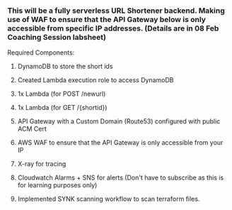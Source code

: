 ### This will be a fully serverless URL Shortener backend. Making use of WAF to ensure that the API Gateway below is only accessible from specific IP addresses. (Details are in 08 Feb Coaching Session labsheet)

<p>Required Components:

1. DynamoDB to store the short ids

2. Created Lambda execution role to access DynamoDB

3. 1x Lambda (for POST /newurl)

4. 1x Lambda (for GET /{shortid})

5. API Gateway with a Custom Domain (Route53) configured with public ACM Cert

6. AWS WAF to ensure that the API Gateway is only accessible from your IP

7. X-ray for tracing

8. Cloudwatch Alarms + SNS for alerts (Don't have to subscribe as this is for learning purposes only)

9. Implemented SYNK scanning workflow to scan terraform files.
